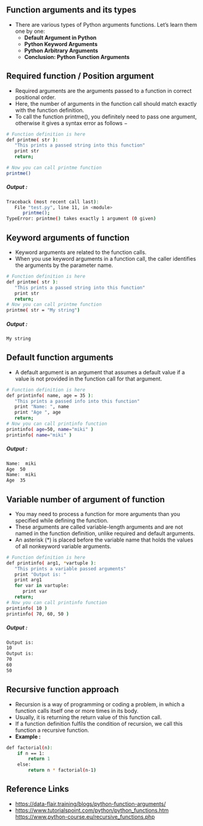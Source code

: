 ## Function arguments and its types
- There are various types of Python arguments functions. Let’s learn them one by one:
	- **Default Argument in Python**
	- **Python Keyword Arguments**
	- **Python Arbitrary Arguments**
	- **Conclusion: Python Function Arguments**

## Required function / Position argument
- Required arguments are the arguments passed to a function in correct positional order.
- Here, the number of arguments in the function call should match exactly with the function definition.
- To call the function printme(), you definitely need to pass one argument, otherwise it gives a syntax error as follows −

```sh
# Function definition is here
def printme( str ):
   "This prints a passed string into this function"
   print str
   return;

# Now you can call printme function
printme()
```
##### Output :

```sh
Traceback (most recent call last):
   File "test.py", line 11, in <module>
      printme();
TypeError: printme() takes exactly 1 argument (0 given)
```

## Keyword arguments of function
- Keyword arguments are related to the function calls.
- When you use keyword arguments in a function call, the caller identifies the arguments by the parameter name.

```sh
# Function definition is here
def printme( str ):
   "This prints a passed string into this function"
   print str
   return;
# Now you can call printme function
printme( str = "My string")
```

##### Output :
```sh
My string
```

## Default function arguments
- A default argument is an argument that assumes a default value if a value is not provided in the function call for that argument.

```sh
# Function definition is here
def printinfo( name, age = 35 ):
   "This prints a passed info into this function"
   print "Name: ", name
   print "Age ", age
   return;
# Now you can call printinfo function
printinfo( age=50, name="miki" )
printinfo( name="miki" )
```

##### Output :
```sh
Name:  miki
Age  50
Name:  miki
Age  35
```

## Variable number of argument of function
- You may need to process a function for more arguments than you specified while defining the function.
- These arguments are called variable-length arguments and are not named in the function definition, unlike required and default arguments.
- An asterisk (*) is placed before the variable name that holds the values of all nonkeyword variable arguments.

```sh
# Function definition is here
def printinfo( arg1, *vartuple ):
   "This prints a variable passed arguments"
   print "Output is: "
   print arg1
   for var in vartuple:
      print var
   return;
# Now you can call printinfo function
printinfo( 10 )
printinfo( 70, 60, 50 )
```
##### Output :

```sh
Output is:
10
Output is:
70
60
50
```

## Recursive function approach
- Recursion is a way of programming or coding a problem, in which a function calls itself one or more times in its body.
- Usually, it is returning the return value of this function call.
- If a function definition fulfils the condition of recursion, we call this function a recursive function.
- **Example :**

```sh
def factorial(n):
    if n == 1:
        return 1
    else:
        return n * factorial(n-1)
```

## Reference Links
- https://data-flair.training/blogs/python-function-arguments/
- https://www.tutorialspoint.com/python/python_functions.htm
https://www.python-course.eu/recursive_functions.php